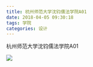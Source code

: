 ```yaml
---
title: 杭州师范大学沈钧儒法学院A01
date: 2018-04-05 09:30:18
tags: 学院
categories: 设计
---
```


杭州师范大学沈钧儒法学院A01

![](http://7xrlyl.com1.z0.glb.clouddn.com/20171215%E6%9D%AD%E5%B7%9E%E5%B8%88%E8%8C%83%E5%A4%A7%E5%AD%A6%E6%B2%88%E9%92%A7%E5%84%92%E6%B3%95%E5%AD%A6%E9%99%A2A01.png-athene)